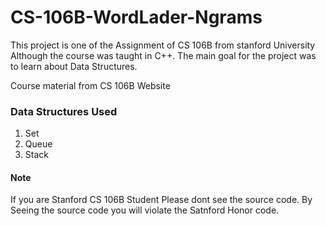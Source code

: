 # CS-106B-WordLader-Ngrams

This project is one of the Assignment of CS 106B from stanford University
Although the course was taught in C++. The main goal for the project was
to learn about Data Structures.

Course material from CS 106B Website

### Data Structures Used
1. Set
2. Queue
3. Stack

#### Note
If you are Stanford CS 106B Student Please dont see the source code.
By Seeing the source code you will violate the Satnford Honor code.
